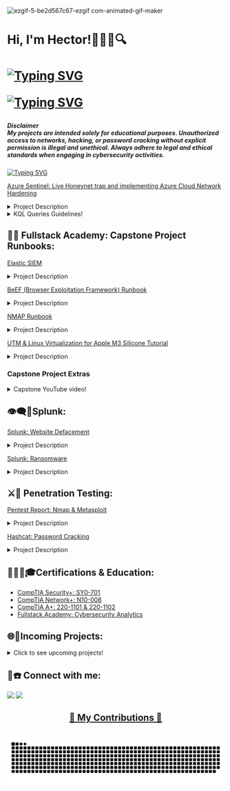 
![ezgif-5-be2d567c67-ezgif com-animated-gif-maker](https://github.com/reyestech/reyestech/assets/153461962/08dce7bd-4752-4321-b67c-85d0f2a80bd7)


<h1>Hi, I'm Hector!🧑🏿‍💻🔍


<h1 align="left">
<a href="https://git.io/typing-svg"><img src="https://readme-typing-svg.herokuapp.com?font=Fira+Code+Medium&size=35&duration=3500&color=2A8BF7&repeat=false&random=false&width=445&lines=%22Hello%2C+World!%22;Welcome%2C" alt="Typing SVG" /></a>

<a href="https://git.io/typing-svg"><img src="https://readme-typing-svg.herokuapp.com?font=Fira+Code+Medium&size=35&duration=3500&pause=1000&color=2A8BF7&repeat=false&random=false&width=600&lines=+++++++++++++++++++++++++++++++++++;Checkout+my+projects.;Networking+Labs+%F0%9F%9B%9C;Cybersecurity+Portfolio%F0%9F%9B%A1%EF%B8%8F" alt="Typing SVG" /></a> 
</h1>
<h5>Disclaimer <br/>
 My projects are intended solely for educational purposes. Unauthorized access to networks, hacking, or password cracking without explicit permission is illegal and unethical. Always adhere to legal and ethical standards when engaging in cybersecurity activities.</h5>

<a href="https://git.io/typing-svg"><img src="https://readme-typing-svg.demolab.com?font=Fira+Code&size=40&duration=2500&pause=300&color=244AF7&multiline=true&width=435&lines=Hello+World!;Welcome+to+my+Portfolio%2C" alt="Typing SVG" /></a>

[Azure Sentinel: Live Honeynet trap and implementing Azure Cloud Network Hardening](https://github.com/reyestech/Azure-Honeynet-and-Sentinel-Hardening-/tree/main)
<details>
  <summary>Project Description</summary>
  <blockquote>
    The project "Azure Honeynet and Sentinel Hardening" involves establishing a honeynet within Microsoft Azure to attract and analyze live attacks. This setup includes vulnerable virtual machines to simulate an insecure environment, with logs collected and analyzed by Microsoft Sentinel. The project follows a methodology of deploying VMs, collecting and monitoring log data, detecting and responding to incidents, and implementing security enhancements. After remediation, the environment is reassessed for improved security metrics, adhering to standards like NIST 800-53 and Microsoft Defender for Cloud recommendations.
  </blockquote>
</details>

<details>
    <summary>KQL Queries Guidelines!</summary>
    <div>
      <a href="https://github.com/reyestech/KQL-Queries-Sheet-For-Azure-Honeynet-trap/tree/main">KQL Queries </a><br>
      <!-- Add more links as needed -->
    </div>
  </details>

</h1>

<h2>🐱‍💻 Fullstack Academy: Capstone Project Runbooks:</h2>

[Elastic SIEM](https://github.com/reyestech/Elastic-SIEM-Lab-Runbook)
<details>
  <summary>Project Description</summary>
  <blockquote>
    The "Elastic SIEM Lab Runbook" project involves creating an Elastic SIEM lab environment to monitor and protect a client's network. This setup connects systems using Kibana, Active Directory, and Port Forwarding, enabling remote monitoring through a single dashboard. The project addresses the challenge of dispersed teams across the US, providing real-time protection and insights into security events by utilizing tools like the ELK stack (Elasticsearch, Logstash, Kibana) and integrating various operating systems and environments.
  </blockquote>
</details>

[BeEF (Browser Exploitation Framework) Runbook](https://github.com/reyestech/BeEF-Browser-Exploitation-Framework-Runbook/blob/main/README.md)
<details>
  <summary>Project Description</summary>
  <blockquote>
    This BeEF Browser Exploitation Framework Runbook project provides a detailed guide on using the Browser Exploitation Framework (BeEF) to perform penetration testing. It includes instructions for setting up the BeEF environment, hooking browsers, and exploiting browser vulnerabilities. The runbook also covers integrating BeEF with other tools for enhanced testing capabilities, demonstrating how to leverage browser-based attacks to gain insights into network security weaknesses.
  </blockquote>
</details>
 
[NMAP Runbook](https://github.com/reyestech/NMAP-Runbook)
<details>
  <summary>Project Description</summary>
  <blockquote>
    The "NMAP Runbook" is a comprehensive guide for Nmap, a powerful network scanning tool. It covers essential topics such as network mapping, port scanning, service version detection, operating system detection, and using Nmap's scripting engine for advanced tasks. The runbook also includes examples of common scan types and options, legal and ethical considerations, and tips for effective use. The guide is designed to help users perform security assessments and network analysis efficiently.
  </blockquote>
</details>

[UTM & Linux Virtualization for Apple M3 Silicone Tutorial](https://github.com/reyestech/UTM-Virtual-Machines-for-M1-M2-Mac-Kali-Linux-Tutorial/tree/main)

<details>
  <summary>Project Description</summary>
  <blockquote>
    The UTM Virtual Machines for M1/M2 Mac Kali Linux Tutorial provides a detailed guide on setting up Kali Linux virtual machines on macOS devices equipped with M1 and M2 chips using UTM (Universal Type Manager). The tutorial includes comprehensive step-by-step instructions and screenshots, making it accessible for users at all skill levels. It highlights the advantages of UTM’s ARM64 compatibility and hardware acceleration features, which ensure efficient performance and integration with macOS functionalities, enabling users to run Kali Linux smoothly on their Mac systems for penetration testing and security research tasks.
  </blockquote>
</details>

<h3> Capstone Project Extras </h3>
<details>
  <summary>Capstone YouTube video!</summary>
  
  [![YouTube Video](https://img.youtube.com/vi/j60MCJAZG3s/0.jpg)](https://www.youtube.com/watch?v=j60MCJAZG3s)
</details>


<h2>👁️‍🗨️🔬Splunk:</h2>

[Splunk: Website Defacement](https://github.com/reyestech/Splunk-Web-Site-Defacement)

<details>
  <summary>Project Description</summary>
  <blockquote>
    The Splunk: Web Site Defacement project demonstrates how to use Splunk to investigate and mitigate website defacement attacks. The project guides users through various steps, including identifying the source of the attack, analyzing traffic patterns, and finding malicious files. It provides a detailed runbook on using Splunk’s capabilities to monitor, detect, and respond to security incidents, leveraging tools like VirusTotal, Windows Sandbox, and others for comprehensive threat analysis.
  </blockquote>
</details>

[Splunk: Ransomware](https://github.com/reyestech/Splunk-Ransomware)

<details>
  <summary>Project Description</summary>
  <blockquote>
    The Splunk: Ransomware project focuses on using Splunk to detect, analyze, and mitigate ransomware attacks. The project provides a detailed runbook for investigating ransomware incidents, including examining network traffic, identifying compromised files, and analyzing suspicious activities using various Splunk queries. It utilizes tools like Windows Sandbox, VirusTotal, and Suricata for comprehensive threat analysis and demonstrates how to handle ransomware scenarios through practical exercises.
  </blockquote>
</details>




<h2>⚔️🥷 Penetration Testing:</h2>

[Pentest Report: Nmap & Metasploit](https://github.com/reyestech/Nmap-Metasploit-Penetration-Testing-Report)
<details>
  <summary>Project Description</summary>
  <blockquote>
    The Penetration Test Report: Nmap-Metasploit is a comprehensive guide for conducting penetration tests on “Stackfull Software's” network. The project utilizes tools such as Nmap, Metasploit, Wireshark, and Burp Suite to identify and exploit vulnerabilities. The report details the process of network reconnaissance, initial compromise, pivoting, and privilege escalation, culminating in recommendations for improving network security. The goal is to validate internal security controls and provide actionable insights to enhance the client’s cybersecurity posture.
  </blockquote>
</details>

[Hashcat: Password Cracking](https://github.com/reyestech/Hashcat/tree/main)
<details>
  <summary>Project Description</summary>
  <blockquote>
    The project provides a detailed walkthrough of a Capture The Flag (CTF) challenge focused on cracking an NTLM password hash using Hashcat and the rockyou.txt wordlist in a Kali Linux environment. It emphasizes the importance of identifying hash types, setting up the appropriate tools, and applying effective password-cracking strategies, all of which are educational purposes to enhance cybersecurity skills.
  </blockquote>
</details>
    
<h2>🧑‍🎓📜🎓Certifications & Education:</h2>
 
- [CompTIA Security+: SY0-701](https://github.com/reyestech/Comptia-Sec-Cert-Image/tree/main)
- [CompTIA Network+: N10-008](https://github.com/reyestech/Network-)
- [CompTIA A+: 220-1101 & 220-1102](https://github.com/reyestech/ComptiA-_Cert/blob/main/README.md)
- [Fullstack Academy: Cybersecurity Analytics](https://github.com/reyestech/Fullstack-Academy/tree/main)



<h2>🌐🍯Incoming Projects:</h2>
<details>
  <summary>Click to see upcoming projects!</summary>
  <div>
    <h3>I will share detailed Runbooks on my current Networking and Security Projects in the upcoming weeks.<br>
    These guides will thoroughly analyze the concepts, best practices, and tools needed to establish and maintain safe and efficient networks in both personal and professional settings.</h3>
    <details>
      <summary>Azure-Sentinel-Labs</summary>
      <div>
        <ul>
          <li><b>Lab is completed, run-books for a step-by-step tutorial coming soon.</b></li>
          <li><b>KQL and NIST Runbooks</b></li>
        </ul>
      </div>
    </details>    
    <details>
      <summary>Raspberry Pi 5: All-in-1 HomeLab Build - Pi-hole - Docker containers</summary>
      <div>
        <ul>
          <li><b>Task: Building the Ultimate Home Lab and Home Server using Docker to centralize all my Pi Projects.</b></li>
        </ul>
      </div>
    </details>    
    <details>
      <summary>Portable Raspberry Pi VPN & Wireless Router</summary>
      <div>
        <ul>
          <li><b>Task: Building an on-the-go safe hacking set-up.</b></li>
        </ul>
      </div>
    </details>    
    <!-- Add links or any other additional information below -->
    <!-- Add more links as needed -->
  </div>
</details>


<h2>📧☎️ Connect with me:</h2>

<a href="https://linkedin.com/in/reyestech"><img src="https://img.shields.io/badge/-LinkedIn-0072b1?&style=for-the-badge&logo=linkedin&logoColor=white" /></a>
<a href="mailto:hmreyes809@gmail.com">
    <img src="https://img.shields.io/badge/Gmail-333333?style=for-the-badge&logo=gmail&logoColor=red" />

<div align="center">
  <h2>🐍 My Contributions 🐍</h2>
  <br>
  <img alt="snake eating my contributions" src="https://raw.githubusercontent.com/salesp07/salesp07/output/github-contribution-grid-snake.svg" />
  
  <br/><br/><br/>
</div>




